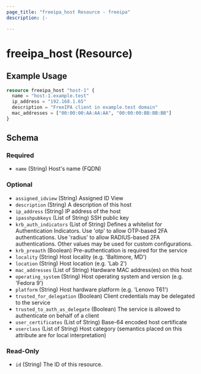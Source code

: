 ```yaml
---
page_title: "freeipa_host Resource - freeipa"
description: |-

---
```


# freeipa_host (Resource)



## Example Usage

```terraform
resource freeipa_host "host-1" {
  name = "host-1.example.test"
  ip_address = "192.168.1.65"
  description = "FreeIPA client in example.test domain"
  mac_addresses = ["00:00:00:AA:AA:AA", "00:00:00:BB:BB:BB"]
}
```




<!-- schema generated by tfplugindocs -->
## Schema

### Required

- `name` (String) Host's name (FQDN)

### Optional

- `assigned_idview` (String) Assigned ID View
- `description` (String) A description of this host
- `ip_address` (String) IP address of the host
- `ipasshpubkeys` (List of String) SSH public key
- `krb_auth_indicators` (List of String) Defines a whitelist for Authentication Indicators. Use 'otp' to allow OTP-based 2FA authentications. Use 'radius' to allow RADIUS-based 2FA authentications. Other values may be used for custom configurations.
- `krb_preauth` (Boolean) Pre-authentication is required for the service
- `locality` (String) Host locality (e.g. 'Baltimore, MD')
- `location` (String) Host location (e.g. 'Lab 2')
- `mac_addresses` (List of String) Hardware MAC address(es) on this host
- `operating_system` (String) Host operating system and version (e.g. 'Fedora 9')
- `platform` (String) Host hardware platform (e.g. 'Lenovo T61')
- `trusted_for_delegation` (Boolean) Client credentials may be delegated to the service
- `trusted_to_auth_as_delegate` (Boolean) The service is allowed to authenticate on behalf of a client
- `user_certificates` (List of String) Base-64 encoded host certificate
- `userclass` (List of String) Host category (semantics placed on this attribute are for local interpretation)

### Read-Only

- `id` (String) The ID of this resource.
